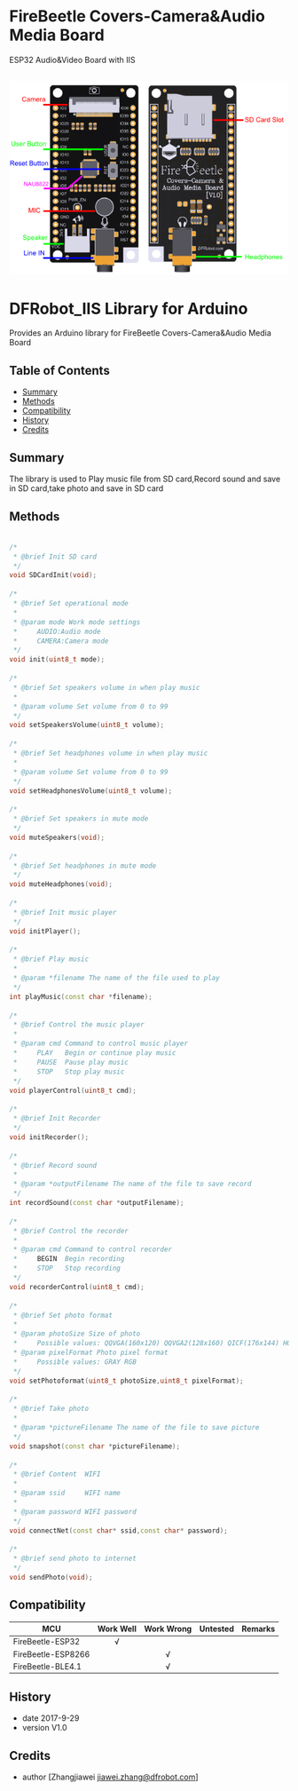 # FireBeetle Covers-Camera&Audio Media Board

ESP32 Audio&Video Board with IIS 

![SVG1](https://raw.githubusercontent.com/DFRobot/binaryfiles/master/DFR0498/DFR0498svg1.png)
---------------------------------------------------------

# DFRobot_IIS Library for Arduino
Provides an Arduino library for FireBeetle Covers-Camera&Audio Media Board 
## Table of Contents

* [Summary](#summary)
* [Methods](#methods)
* [Compatibility](#Compatibility)
* [History](#history)
* [Credits](#credits)
<snippet>
<content>

## Summary

The library is used to Play music file from SD card,Record sound and save in SD card,take photo and save in SD card

## Methods

```C++

/*
 * @brief Init SD card
 */
void SDCardInit(void);

/*
 * @brief Set operational mode 
 *
 * @param mode Work mode settings
 *     AUDIO:Audio mode 
 *     CAMERA:Camera mode
 */
void init(uint8_t mode);

/*
 * @brief Set speakers volume in when play music
 *
 * @param volume Set volume from 0 to 99
 */
void setSpeakersVolume(uint8_t volume);

/*
 * @brief Set headphones volume in when play music
 *
 * @param volume Set volume from 0 to 99
 */
void setHeadphonesVolume(uint8_t volume);

/*
 * @brief Set speakers in mute mode
 */
void muteSpeakers(void);

/*
 * @brief Set headphones in mute mode
 */
void muteHeadphones(void);

/*
 * @brief Init music player
 */
void initPlayer();

/*
 * @brief Play music
 *
 * @param *filename The name of the file used to play
 */
int playMusic(const char *filename);

/*
 * @brief Control the music player
 *
 * @param cmd Command to control music player
 *     PLAY   Begin or continue play music
 *     PAUSE  Pause play music
 *     STOP   Stop play music
 */
void playerControl(uint8_t cmd);

/*
 * @brief Init Recorder
 */
void initRecorder();

/*
 * @brief Record sound
 *
 * @param *outputFilename The name of the file to save record
 */ 
int recordSound(const char *outputFilename);

/*
 * @brief Control the recorder
 *
 * @param cmd Command to control recorder
 *     BEGIN  Begin recording
 *     STOP   Stop recording
 */
void recorderControl(uint8_t cmd);

/*
 * @brief Set photo format
 *
 * @param photoSize Size of photo
 *     Possible values: QQVGA(160x120) QQVGA2(128x160) QICF(176x144) HQVGA(240x160) QVGA(320x240)
 * @param pixelFormat Photo pixel format
 *     Possible values: GRAY RGB
 */
void setPhotoformat(uint8_t photoSize,uint8_t pixelFormat);

/*
 * @brief Take photo
 *
 * @param *pictureFilename The name of the file to save picture
 */ 
void snapshot(const char *pictureFilename);

/*
 * @brief Content  WIFI
 *
 * @param ssid     WIFI name
 *
 * @param password WIFI password
 */
void connectNet(const char* ssid,const char* password);
 
/*
 * @brief send photo to internet
 */
void sendPhoto(void);

```

## Compatibility

MCU                | Work Well | Work Wrong | Untested  | Remarks
------------------ | :----------: | :----------: | :---------: | -----
FireBeetle-ESP32  |      √       |             |            | 
FireBeetle-ESP8266  |             |      √       |            | 
FireBeetle-BLE4.1 |             |       √      |            | 

## History

- date 2017-9-29
- version V1.0

## Credits

- author [Zhangjiawei  <jiawei.zhang@dfrobot.com>]

